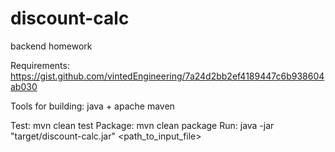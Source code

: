 # discount-calc
backend homework

Requirements: https://gist.github.com/vintedEngineering/7a24d2bb2ef4189447c6b938604ab030

Tools for building: java + apache maven

Test: mvn clean test
Package: mvn clean package
Run: java -jar "target/discount-calc.jar" <path_to_input_file>